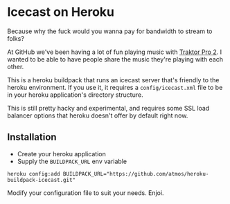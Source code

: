 Icecast on Heroku
=================

Because why the fuck would you wanna pay for bandwidth to stream to folks?

At GitHub we've been having a lot of fun playing music with [Traktor Pro 2](http://www.native-instruments.com/#/en/products/dj/traktor-pro-2/).  I wanted to be able to have people share the music they're playing with each other.  

This is a heroku buildpack that runs an icecast server that's friendly to the
heroku environment.  If you use it, it requires a `config/icecast.xml` file to
be in your heroku application's directory structure.

This is still pretty hacky and experimental, and requires some SSL load
balancer options that heroku doesn't offer by default right now.

Installation
------------

  * Create your heroku application
  * Supply the `BUILDPACK_URL` env variable 

```
heroku config:add BUILDPACK_URL="https://github.com/atmos/heroku-buildpack-icecast.git"
```

Modify your configuration file to suit your needs.  Enjoi.
